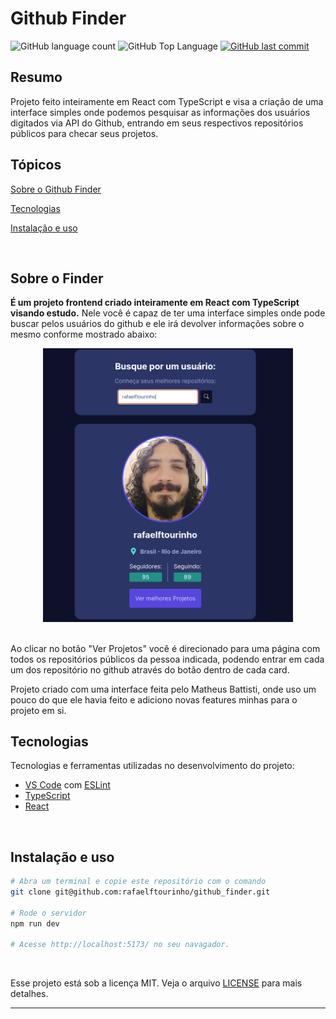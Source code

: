 # Github Finder

<p>
  <img alt="GitHub language count" src="https://img.shields.io/github/languages/count/rafaelftourinho/github_finder?color=6E40C9&style=flat-square">
  <img alt="GitHub Top Language" src="https://img.shields.io/github/languages/top/rafaelftourinho/github_finder?color=6E40C9&style=flat-square">
  <a href="https://github.com/rafaelftourinho/github_finder/commits/main">
    <img alt="GitHub last commit" src="https://img.shields.io/github/last-commit/rafaelftourinho/github_finder?color=6E40C9&style=flat-square">
  </a>
</p>

## Resumo

Projeto feito inteiramente em React com TypeScript e visa a criação de uma interface simples onde podemos pesquisar as informações dos usuários digitados via API do Github, entrando em seus respectivos repositórios públicos para checar seus projetos.

## Tópicos 

[Sobre o Github Finder](#sobre-o-blog)

[Tecnologias](#tecnologias)

[Instalação e uso](#instalação-e-uso)

<br>

## Sobre o Finder

<b>É um projeto frontend criado inteiramente em React com TypeScript visando estudo.</b> Nele você é capaz de ter uma interface simples onde pode buscar pelos usuários do github e ele irá devolver informações sobre o mesmo conforme mostrado abaixo:

<div align="center">
  <img src="./images/github_finder.png" width="400px" heigth="400px" />
</div>
<br>

Ao clicar no botão "Ver Projetos" você é direcionado para uma página com todos os repositórios públicos da pessoa indicada, podendo entrar em cada um dos repositório no github através do botão dentro de cada card.

Projeto criado com uma interface feita pelo Matheus Battisti, onde uso um pouco do que ele havia feito e adiciono novas features minhas para o projeto em si.

## Tecnologias

Tecnologias e ferramentas utilizadas no desenvolvimento do projeto:

- [VS Code](https://code.visualstudio.com/) com [ESLint](https://eslint.org/)
- [TypeScript]()
- [React]()
<br>

## Instalação e uso

```bash
# Abra um terminal e copie este repositório com o comando
git clone git@github.com:rafaelftourinho/github_finder.git

# Rode o servidor
npm run dev

# Acesse http://localhost:5173/ no seu navagador.
```

<br>

Esse projeto está sob a licença MIT. Veja o arquivo [LICENSE](/LICENSE) para mais detalhes.

---

